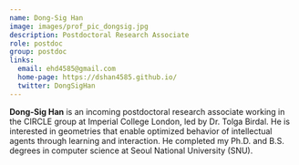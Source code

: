 ```yaml
---
name: Dong-Sig Han
image: images/prof_pic_dongsig.jpg
description: Postdoctoral Research Associate
role: postdoc
group: postdoc
links:
  email: ehd4585@gmail.com
  home-page: https://dshan4585.github.io/
  twitter: DongSigHan
---
```



<strong>Dong-Sig Han</strong> is an incoming postdoctoral research associate working in the CIRCLE group at Imperial College London, led by Dr. Tolga Birdal. He is interested in geometries that enable optimized behavior of intellectual agents through learning and interaction. He completed my Ph.D. and B.S. degrees in computer science at Seoul National University (SNU).